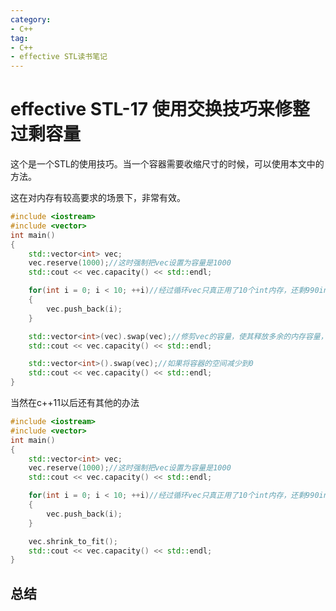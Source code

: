 ```yaml
---
category: 
- C++
tag:
- C++
- effective STL读书笔记
---
```


# effective STL-17 使用交换技巧来修整过剩容量

这个是一个STL的使用技巧。当一个容器需要收缩尺寸的时候，可以使用本文中的方法。

这在对内存有较高要求的场景下，非常有效。

```cpp
#include <iostream>
#include <vector>
int main()
{
	std::vector<int> vec;
	vec.reserve(1000);//这时强制把vec设置为容量是1000
	std::cout << vec.capacity() << std::endl;

	for(int i = 0; i < 10; ++i)//经过循环vec只真正用了10个int内存，还剩990int内存
	{
		vec.push_back(i);
	}

	std::vector<int>(vec).swap(vec);//修剪vec的容量，使其释放多余的内存容量，尽可能保持最小容量
	std::cout << vec.capacity() << std::endl;

    std::vector<int>().swap(vec);//如果将容器的空间减少到0
	std::cout << vec.capacity() << std::endl;
}
```

当然在c++11以后还有其他的办法
```cpp
#include <iostream>
#include <vector>
int main()
{
	std::vector<int> vec;
	vec.reserve(1000);//这时强制把vec设置为容量是1000
	std::cout << vec.capacity() << std::endl;

	for(int i = 0; i < 10; ++i)//经过循环vec只真正用了10个int内存，还剩990int内存
	{
		vec.push_back(i);
	}

	vec.shrink_to_fit();
	std::cout << vec.capacity() << std::endl;
}
```




## 总结

